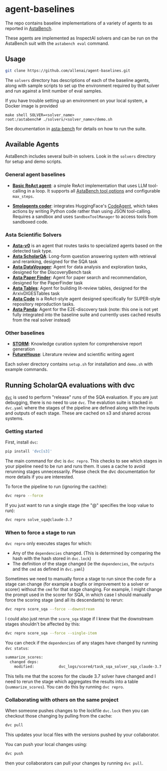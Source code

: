 # agent-baselines

The repo contains baseline implementations of a variety of agents to as reported in [AstaBench](https://github.com/allenai/asta-bench).

These agents are implemented as InspectAI solvers and can be run on the AstaBench suit with the `astabench eval` command.

## Usage

```bash
git clone https://github.com/allenai/agent-baselines.git
```

The `solvers` directory has descriptions of each of the baseline agents, along with sample scripts to set up the environment required by that solver and
run against a limit number of eval samples.

If you have trouble setting up an environment on your local system, a Docker image is provided

```commandline
make shell SOLVER=<solver_name>
root:/astabench# ./solvers/<solver_name>/demo.sh
```

See documentation in [asta-bench](https://github.com/allenai/asta-bench) for details on how to run the suite.


## Available Agents

AstaBench includes several built-in solvers. Look in the `solvers` directory for setup and demo scripts.

### General agent baselines

- [**Basic ReAct agent**](/agent_baselines/solvers/react/basic_agent.py): a simple ReAct implementation that uses LLM tool-calling in a loop. It supports all [AstaBench tool options](/astabench/tools/__init__.py) and configurable `max_steps`.

- [**Smolagents coder**](/agent_baselines/solvers/smolagents/): integrates HuggingFace's [CodeAgent](https://github.com/huggingface/smolagents), which takes actions by writing Python code rather than using JSON tool-calling. Requires a sandbox and uses `SandboxToolManager` to access tools from sandboxed code.

### Asta Scientific Solvers
- [**Asta-v0**](/agent_baselines/solvers/asta/v0/asta.py) is an agent that routes tasks to specialized agents based on the detected task type.
- [**Asta ScholarQA**](/agent_baselines/solvers/sqa/sqa.py): Long-form question answering system with retrieval and reranking, designed for the SQA task
- [**Asta DataVoyager**](/agent_baselines/solvers/datavoyager/): Agent for data analysis and exploration tasks, designed for the DiscoveryBench task
- [**Asta Paper Finder**](/agent_baselines/solvers/search/paper_finder.py): Agent for paper search and recommendation, designed for the PaperFinder task
- [**Asta Tables**](/agent_baselines/solvers/arxivdigestables/asta_table_agent.py): Agent for building lit-review tables, designed for the ArxivDIGESTables task
- [**Asta Code**](/agent_baselines/solvers/code_agent/agent.py) is a ReAct-style agent designed specifically for SUPER-style repository reproduction tasks.
- [**Asta Panda**](https://github.com/allenai/asta-bench/blob/e197ad871bfa6eca24f4bf85ae839be590bdf761/astabench/evals/e2e_discovery/solvers/autoasta/autoasta_cached.py#L21): Agent for the E2E-discovery task (note: this one is not yet fully integrated into the baseline suite and currently uses cached results from the real solver instead)


### Other baselines
- [**STORM**](/agent_baselines/solvers/sqa/storm_solver.py): Knowledge curation system for comprehensive report generation
- [**FutureHouse**](/agent_baselines/solvers/futurehouse/futurehouse_solver.py): Literature review and scientific writing agent

Each solver directory contains `setup.sh` for installation and `demo.sh` with example commands.

## Running ScholarQA evaluations with dvc
[`dvc`](dvc.org) is used to perform "release" runs of the SQA evaluation. If you are just debugging, there is no need to use `dvc`. The evalution suite is tracked in `dvc.yaml` where the stages of the pipeline are defined along with the inputs and outputs of each stage. These are cached on s3 and shared across systems.

### Getting started

First, install `dvc`:

``` bash
pip install 'dvc[s3]'
```

The main command for dvc is `dvc repro`. This checks to see which stages in your pipeline need to be run and runs them. It uses a cache to avoid rerunning stages unnecessarily. Please check the dvc documentation for more details if you are interested.

To force the pipeline to run (ignoring the cachhe):

``` bash
dvc repro --force
```

If you just want to run a single stage (the "@" specifies the loop value to run):

``` bash
dvc repro solve_sqa@claude-3.7
```

### When to force a stage to run
`dvc repro` only executes stages for which:
* Any of the `dependencies` changed. (This is determined by comparing the hash with the hash stored in `dvc.lock`)
* The definition of the stage changed (ie the `dependencies`, the `outputs` and the `cmd` as defined in `dvc.yaml`)

Sometimes we need to manually force a stage to run since the code for a stage can change (for example a bugfix or improvement to a solver or scorer) without the `cmd` for that stage changing. For example, I might change the prompt used in the scorer for SQA, in which case I should manually force the scoring stage (and all its descendants) to rerun:

``` bash
dvc repro score_sqa --force --downstream
```

I could also just rerun the `score_sqa` stage if I knew that the downstream stages shouldn't be affected by this:
``` bash
dvc repro score_sqa --force --single-item
```

You can check if the `dependencies` of any stages have changed by running `dvc status`:

``` bash
summarize_scores:
  changed deps:
    modified:           dvc_logs/scored/task_sqa_solver_sqa_claude-3.7.eval
```
This tells me that the scores for the claude 3.7 solver have changed and I need to rerun the stage which aggregates the results into a table (`summarize_scores`). You can do this by running `dvc repro`.

### Collaborating with others on the same project
When someone pushes changes to the lockfile `dvc.lock` then you can checkout those changing by pulling from the cache:

``` bash
dvc pull
```

This updates your local files with the versions pushed by your collaborator.

You can push your local changes using:

``` bash
dvc push
```
then your collaborators can pull your changes by running `dvc pull`.
